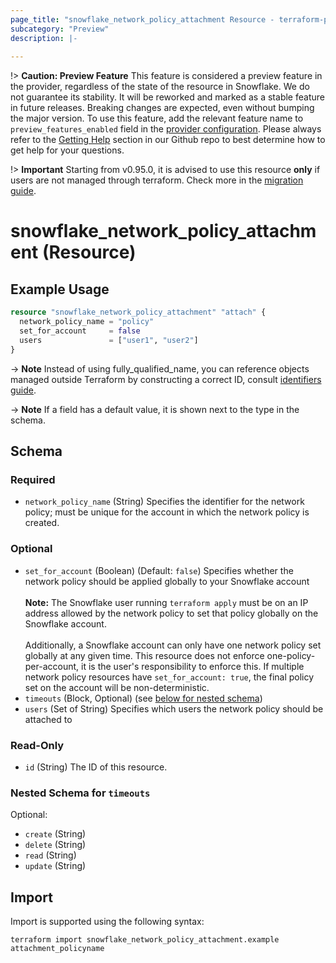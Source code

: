 ```yaml
---
page_title: "snowflake_network_policy_attachment Resource - terraform-provider-snowflake"
subcategory: "Preview"
description: |-
  
---
```


!> **Caution: Preview Feature** This feature is considered a preview feature in the provider, regardless of the state of the resource in Snowflake. We do not guarantee its stability. It will be reworked and marked as a stable feature in future releases. Breaking changes are expected, even without bumping the major version. To use this feature, add the relevant feature name to `preview_features_enabled` field in the [provider configuration](https://registry.terraform.io/providers/snowflakedb/snowflake/latest/docs#schema). Please always refer to the [Getting Help](https://github.com/snowflakedb/terraform-provider-snowflake?tab=readme-ov-file#getting-help) section in our Github repo to best determine how to get help for your questions.

!> **Important** Starting from v0.95.0, it is advised to use this resource **only** if users are not managed through terraform. Check more in the [migration guide](https://github.com/snowflakedb/terraform-provider-snowflake/blob/main/MIGRATION_GUIDE.md#breaking-change-snowflake_network_policy_attachment-usage-with-snowflake_user).

# snowflake_network_policy_attachment (Resource)



## Example Usage

```terraform
resource "snowflake_network_policy_attachment" "attach" {
  network_policy_name = "policy"
  set_for_account     = false
  users               = ["user1", "user2"]
}
```

-> **Note** Instead of using fully_qualified_name, you can reference objects managed outside Terraform by constructing a correct ID, consult [identifiers guide](../guides/identifiers_rework_design_decisions#new-computed-fully-qualified-name-field-in-resources).
<!-- TODO(SNOW-1634854): include an example showing both methods-->

-> **Note** If a field has a default value, it is shown next to the type in the schema.

<!-- schema generated by tfplugindocs -->
## Schema

### Required

- `network_policy_name` (String) Specifies the identifier for the network policy; must be unique for the account in which the network policy is created.

### Optional

- `set_for_account` (Boolean) (Default: `false`) Specifies whether the network policy should be applied globally to your Snowflake account<br><br>**Note:** The Snowflake user running `terraform apply` must be on an IP address allowed by the network policy to set that policy globally on the Snowflake account.<br><br>Additionally, a Snowflake account can only have one network policy set globally at any given time. This resource does not enforce one-policy-per-account, it is the user's responsibility to enforce this. If multiple network policy resources have `set_for_account: true`, the final policy set on the account will be non-deterministic.
- `timeouts` (Block, Optional) (see [below for nested schema](#nestedblock--timeouts))
- `users` (Set of String) Specifies which users the network policy should be attached to

### Read-Only

- `id` (String) The ID of this resource.

<a id="nestedblock--timeouts"></a>
### Nested Schema for `timeouts`

Optional:

- `create` (String)
- `delete` (String)
- `read` (String)
- `update` (String)

## Import

Import is supported using the following syntax:

```shell
terraform import snowflake_network_policy_attachment.example attachment_policyname
```
